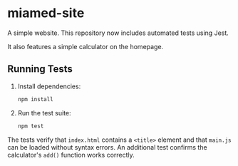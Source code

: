 # miamed-site

A simple website. This repository now includes automated tests using Jest.

It also features a simple calculator on the homepage.

## Running Tests

1. Install dependencies:
   ```sh
   npm install
   ```
2. Run the test suite:
   ```sh
   npm test
   ```

The tests verify that `index.html` contains a `<title>` element and that `main.js` can be loaded without syntax errors.
An additional test confirms the calculator's `add()` function works correctly.
